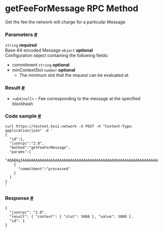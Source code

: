 # getFeeForMessage RPC Method 
Get the fee the network will charge for a particular Message


### Parameters [#](#parameters)
`string` **required**  
Base-64 encoded Message
`object` **optional**  
Configuration object containing the following fields:
- commitment `string` **optional**
- minContextSlot `number` **optional**
  - The minimum slot that the request can be evaluated at

### Result [#](#result)

*   `<u64|null>` - Fee corresponding to the message at the specified blockhash

### Code sample [#](#code-sample)

```
curl https://testnet.koii.network -X POST -H "Content-Type: application/json" -d '
{
  "id":1,
  "jsonrpc":"2.0",
  "method":"getFeeForMessage",
  "params":[
    "AQABAgIAAAAAAAAAAAAAAAAAAAAAAAAAAAAAAAAAAAAAAAAAAQAAAAAAAAAAAAAAAAAAAAAAAAAAAAAAAAAAAAAAAAAAAAAAAAAAAAAAAAAAAAAAAAAAAAAAAAAAAAAAAAAAAAEBAQAA",
    {
      "commitment":"processed"
    }
  ]
}
'
```


### Response [#](#response)

```
{
  "jsonrpc": "2.0",
  "result": { "context": { "slot": 5068 }, "value": 5000 },
  "id": 1
}
```
